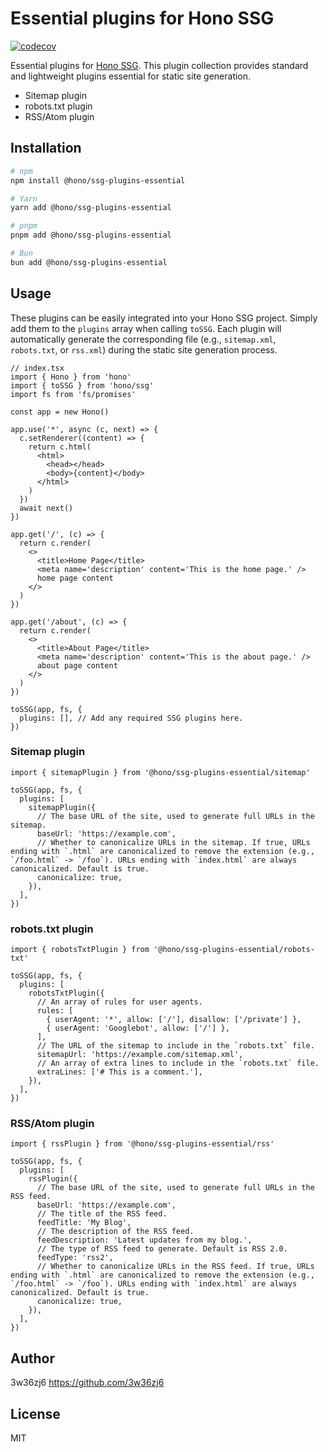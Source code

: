 # Essential plugins for Hono SSG

[![codecov](https://codecov.io/github/honojs/middleware/graph/badge.svg?flag=ssg-plugins-essential)](https://codecov.io/github/honojs/middleware)

Essential plugins for [Hono SSG](https://hono.dev/docs/helpers/ssg).
This plugin collection provides standard and lightweight plugins essential for static site generation.

- Sitemap plugin
- robots.txt plugin
- RSS/Atom plugin

## Installation

```sh
# npm
npm install @hono/ssg-plugins-essential

# Yarn
yarn add @hono/ssg-plugins-essential

# pnpm
pnpm add @hono/ssg-plugins-essential

# Bun
bun add @hono/ssg-plugins-essential
```

## Usage

These plugins can be easily integrated into your Hono SSG project.
Simply add them to the `plugins` array when calling `toSSG`.
Each plugin will automatically generate the corresponding file (e.g., `sitemap.xml`, `robots.txt`, or `rss.xml`) during the static site generation process.

```tsx
// index.tsx
import { Hono } from 'hono'
import { toSSG } from 'hono/ssg'
import fs from 'fs/promises'

const app = new Hono()

app.use('*', async (c, next) => {
  c.setRenderer((content) => {
    return c.html(
      <html>
        <head></head>
        <body>{content}</body>
      </html>
    )
  })
  await next()
})

app.get('/', (c) => {
  return c.render(
    <>
      <title>Home Page</title>
      <meta name='description' content='This is the home page.' />
      home page content
    </>
  )
})

app.get('/about', (c) => {
  return c.render(
    <>
      <title>About Page</title>
      <meta name='description' content='This is the about page.' />
      about page content
    </>
  )
})

toSSG(app, fs, {
  plugins: [], // Add any required SSG plugins here.
})
```

### Sitemap plugin

```tsx
import { sitemapPlugin } from '@hono/ssg-plugins-essential/sitemap'

toSSG(app, fs, {
  plugins: [
    sitemapPlugin({
      // The base URL of the site, used to generate full URLs in the sitemap.
      baseUrl: 'https://example.com',
      // Whether to canonicalize URLs in the sitemap. If true, URLs ending with `.html` are canonicalized to remove the extension (e.g., `/foo.html` -> `/foo`). URLs ending with `index.html` are always canonicalized. Default is true.
      canonicalize: true,
    }),
  ],
})
```

### robots.txt plugin

```tsx
import { robotsTxtPlugin } from '@hono/ssg-plugins-essential/robots-txt'

toSSG(app, fs, {
  plugins: [
    robotsTxtPlugin({
      // An array of rules for user agents.
      rules: [
        { userAgent: '*', allow: ['/'], disallow: ['/private'] },
        { userAgent: 'Googlebot', allow: ['/'] },
      ],
      // The URL of the sitemap to include in the `robots.txt` file.
      sitemapUrl: 'https://example.com/sitemap.xml',
      // An array of extra lines to include in the `robots.txt` file.
      extraLines: ['# This is a comment.'],
    }),
  ],
})
```

### RSS/Atom plugin

```tsx
import { rssPlugin } from '@hono/ssg-plugins-essential/rss'

toSSG(app, fs, {
  plugins: [
    rssPlugin({
      // The base URL of the site, used to generate full URLs in the RSS feed.
      baseUrl: 'https://example.com',
      // The title of the RSS feed.
      feedTitle: 'My Blog',
      // The description of the RSS feed.
      feedDescription: 'Latest updates from my blog.',
      // The type of RSS feed to generate. Default is RSS 2.0.
      feedType: 'rss2',
      // Whether to canonicalize URLs in the RSS feed. If true, URLs ending with `.html` are canonicalized to remove the extension (e.g., `/foo.html` -> `/foo`). URLs ending with `index.html` are always canonicalized. Default is true.
      canonicalize: true,
    }),
  ],
})
```

## Author

3w36zj6 <https://github.com/3w36zj6>

## License

MIT
